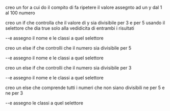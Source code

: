 creo un for a cui do il compito di fa ripetere il valore assegnto ad un y dal 1 al 100 numero 

creo un if che controlla che il valore di y sia divisibile per 3 e per 5 usando il selettore che dia true solo alla vedidicita di entrambi i risultati 

--e assegno il nome e le classi a quel selettore 

creo un else if che controlli che il numero sia divisibile per 5

--e assegno il nome e le classi a quel selettore 

creo un else if che controlli che il numero sia divisibile per 3

--e assegno il nome e le classi a quel selettore 

creo un else che comprende tutti i numeri che non siano divisibili ne per 5 e ne per 3 

--e assegno le classi a quel selettore 
